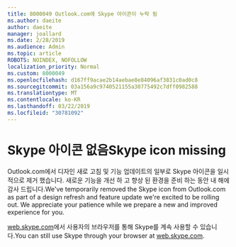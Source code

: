 ```yaml
---
title: 8000049 Outlook.com에 Skype 아이콘이 누락 됨
ms.author: daeite
author: daeite
manager: joallard
ms.date: 2/28/2019
ms.audience: Admin
ms.topic: article
ROBOTS: NOINDEX, NOFOLLOW
localization_priority: Normal
ms.custom: 8000049
ms.openlocfilehash: d167ff9acae2b14aebae8e84096af3831c0ad0c8
ms.sourcegitcommit: 03a156a9c9740521155a30775492c7dff0982588
ms.translationtype: MT
ms.contentlocale: ko-KR
ms.lasthandoff: 03/22/2019
ms.locfileid: "30781092"
---
```

# <a name="skype-icon-missing"></a><span data-ttu-id="14950-102">Skype 아이콘 없음</span><span class="sxs-lookup"><span data-stu-id="14950-102">Skype icon missing</span></span>

<span data-ttu-id="14950-103">Outlook.com에서 디자인 새로 고침 및 기능 업데이트의 일부로 Skype 아이콘을 일시적으로 제거 했습니다. 새로운 기능을 개선 하 고 향상 된 환경을 준비 하는 동안 내 해에 감사 드립니다.</span><span class="sxs-lookup"><span data-stu-id="14950-103">We've temporarily removed the Skype icon from Outlook.com as part of a design refresh and feature update we're excited to be rolling out. We appreciate your patience while we prepare a new and improved experience for you.</span></span>

<span data-ttu-id="14950-104">[web.skype.com](https://web.skype.com)에서 사용자의 브라우저를 통해 Skype를 계속 사용할 수 있습니다.</span><span class="sxs-lookup"><span data-stu-id="14950-104">You can still use Skype through your browser at [web.skype.com](https://web.skype.com).</span></span>